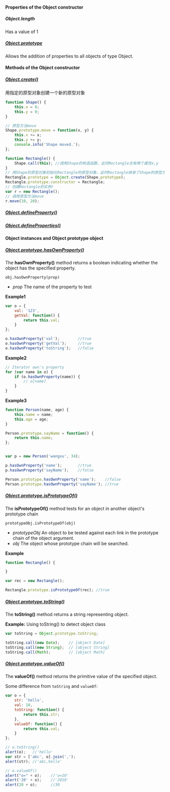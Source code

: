 #### Properties of the Object constructor

##### Object.length

Has a value of 1

##### [Object.prototype](https://developer.mozilla.org/en-US/docs/Web/JavaScript/Reference/Global_Objects/Object/prototype)

Allows the addition of properties to all objects of type Object.


#### Methods of the Object constructor

##### [Object.create()](https://developer.mozilla.org/en-US/docs/Web/JavaScript/Reference/Global_Objects/Object/create)

用指定的原型对象创建一个新的原型对象

```javascript
function Shape() {
    this.x = 0;
    this.y = 0;
}

// 原型方法move
Shape.prototype.move = function(x, y) {
    this.x += x;
    this.y += y;
    console.info('Shape moved.');
};

function Rectangle() {
    Shape.call(this); //调用Shape的构造函数，此时Rectangle也有两个属性x,y
}
// 用Shape的原型对象初始化Rectangle的原型对象，此时Rectangle继承了Shape的原型方法move
Rectangle.prototype = Object.create(Shape.prototype);
Rectangle.prototype.constructor = Rectangle;
// 创建Rectangle的实例r
var r = new Rectangle();
// 调用原型方法move
r.move(10, 20);
```

##### [Object.defineProperty()](https://developer.mozilla.org/en-US/docs/Web/JavaScript/Reference/Global_Objects/Object/defineProperty)

##### [Object.defineProperties()](https://developer.mozilla.org/en-US/docs/Web/JavaScript/Reference/Global_Objects/Object/defineProperties)

#### Object instances and Object prototype object


##### [Object.prototype.hasOwnProperty()](https://developer.mozilla.org/en-US/docs/Web/JavaScript/Reference/Global_Objects/Object/hasOwnProperty)

The **hasOwnProperty()** method returns a boolean indicating whether the object has the specified property.

`obj.hasOwnProperty(prop)`

* *prop* The name of the property to test

**Example1**

```javascript
var o = {
    val: '123',
    getVal: function() {
        return this.val;
    }
};

o.hasOwnProperty('val');        //true
o.hasOwnProperty('getVal');     //true
o.hasOwnProperty('toString');   //false
```

**Example2**

```javascript
// Iterator own's property
for (var name in o) {
    if (o.hasOwnProperty(name)) {
        // o[name]
    }
}
```

**Example3**

```javascript
function Person(name, age) {
    this.name = name;
    this.age = age;
}

Person.prototype.sayName = function() {
    return this.name;
};


var p = new Person('wangxu', 34);

p.hasOwnProperty('name');       //true
p.hasOwnProperty('sayName');    //false

Person.prototype.hasOwnProperty('name');    //false
Person.prototype.hasOwnProperty('sayName'); //true
```

##### [Object.prototype.isPrototypeOf()](https://developer.mozilla.org/en-US/docs/Web/JavaScript/Reference/Global_Objects/Object/isPrototypeOf)

The **isPrototypeOf()** method tests for an object in another object's prototype chain

`prototypeObj.isPrototypeOf(obj)`

* *prototypeObj* An object to be tested against each link in the prototype chain of the object argument.
* *obj* The object whose prototype chain will be searched. 

**Example**

```javascript
function Rectangle() {

}

var rec = new Rectangle();

Rectangle.prototype.isPrototypeOf(rec); //true
```

##### [Object.prototype.toString()](https://developer.mozilla.org/en-US/docs/Web/JavaScript/Reference/Global_Objects/Object/toString)

The **toString()** method returns a string representing object.

**Example:** Using toString() to detect object class

```javascript
var toString = Object.prototype.toString;

toString.call(new Date);    // [object Date]
toString.call(new String);  // [object String]
toString.call(Math);        // [object Math]
```
##### [Object.prototype.valueOf()](https://developer.mozilla.org/en-US/docs/Web/JavaScript/Reference/Global_Objects/Object/valueOf)

The **valueOf()** method returns the primitive value of the specified object.

Some difference from `toString` and `valueOf`:

```javascript
var o = {
    str: 'hello',
    val: 10,
    toString: function() {
        return this.str;
    },
    valueOf: function() {
        return this.val;
    }
};

// o.toString()
alert(o);   //'hello'
var str = ['abc', o].join(','); 
alert(str); //'abc,hello'

// o.valueOf()
alert("o=" + o);    //'o=10'
alert('20' + o);    //'2010'
alert(20 + o);      //30
```

